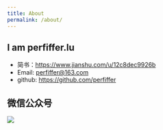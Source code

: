 ```yaml
---
title: About
permalink: /about/
---
```


## I am perfiffer.lu
- 简书：<a href="https://www.jianshu.com/u/12c8dec9926b">https://www.jianshu.com/u/12c8dec9926b</a>
- Email: perfiffer@163.com
- github: <a href="https://github.com/perfiffer">https://github.com/perfiffer</a>

## 微信公众号
<img src="http://perfiffer.cn/images/qrcode.jpg"></img>
